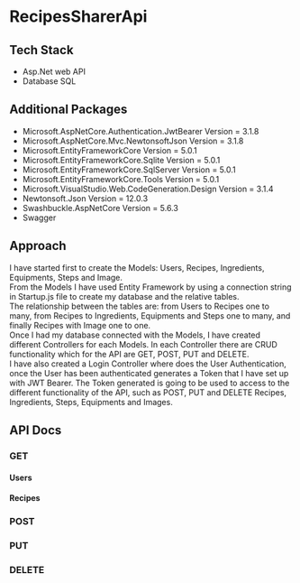 # RecipesSharerApi

## Tech Stack
- Asp.Net web API
- Database SQL

## Additional Packages
- Microsoft.AspNetCore.Authentication.JwtBearer Version = 3.1.8
- Microsoft.AspNetCore.Mvc.NewtonsoftJson Version = 3.1.8
- Microsoft.EntityFrameworkCore Version = 5.0.1 
- Microsoft.EntityFrameworkCore.Sqlite Version = 5.0.1 
- Microsoft.EntityFrameworkCore.SqlServer Version = 5.0.1  
- Microsoft.EntityFrameworkCore.Tools Version = 5.0.1
- Microsoft.VisualStudio.Web.CodeGeneration.Design Version = 3.1.4 
- Newtonsoft.Json Version = 12.0.3 
- Swashbuckle.AspNetCore Version = 5.6.3
- Swagger

## Approach
I have started first to create the Models: Users, Recipes, Ingredients, Equipments, Steps and Image. <br />
From the Models I have used Entity Framework by using a connection string in Startup.js file to create my database and the relative tables. <br />
The relationship between the tables are: from Users to Recipes one to many, from Recipes to Ingredients, Equipments and Steps one to many, and finally Recipes with Image one to one. <br />
Once I had my database connected with the Models, I have created different Controllers for each Models. In each Controller there are CRUD functionality which for the API
are GET, POST, PUT and DELETE. <br />
I have also created a Login Controller where does the User Authentication, once the User has been authenticated generates a Token that I have set up with JWT Bearer. The Token generated is going to be used to access to the different functionality of the API, such as POST, PUT and DELETE Recipes, Ingredients, Steps, Equipments and Images.

## API Docs
### GET
#### Users
#### Recipes

### POST
### PUT
### DELETE